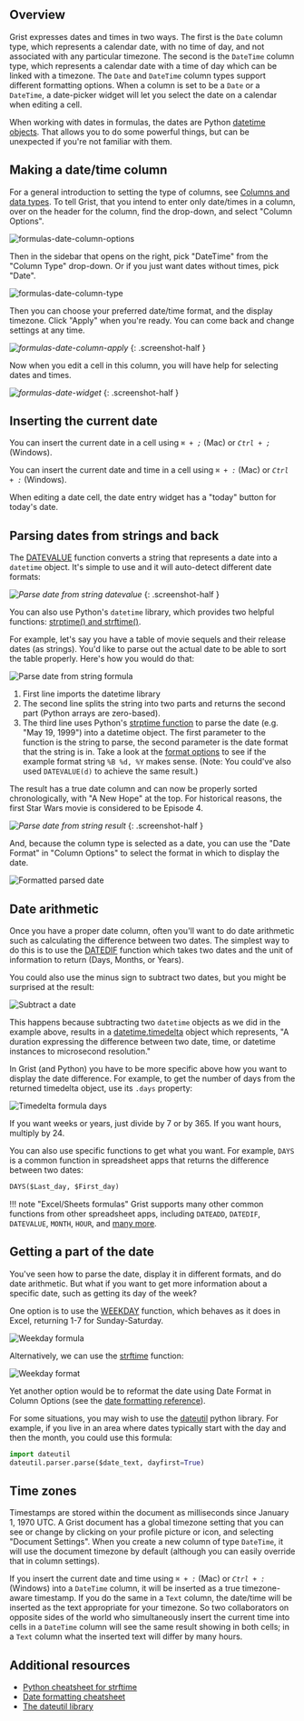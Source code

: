 Overview
--------

Grist expresses dates and times in two ways.  The first is the
`Date` column type, which represents a calendar date, with no time of day, and
not associated with any particular timezone.  The second is the `DateTime`
column type, which represents a calendar date with a time of day which
can be linked with a timezone.
The `Date` and `DateTime` column types support different formatting
options. When a column
is set to be a `Date` or a `DateTime`, a date-picker widget will let
you select the date on a calendar when editing a cell.

When working with dates in formulas, the dates are Python [datetime
objects](https://docs.python.org/2/library/datetime.html). That allows
you to do some powerful things, but can be unexpected if you're not
familiar with them.

Making a date/time column
-----------------------

For a general introduction to setting the type of columns,
see [Columns and data types](col-types.md).
To tell Grist, that you intend to enter only date/times in a column,
over on the header for the column, find the drop-down, and select "Column Options".

![formulas-date-column-options](images/formulas/formulas-date-column-options.png)

Then in the sidebar that opens on the right, pick "DateTime" from the
"Column Type" drop-down.  Or if you just want dates without times, pick
"Date".

![formulas-date-column-type](images/formulas/formulas-date-column-type.png)

Then you can choose your preferred date/time format, and the display timezone.
Click "Apply" when you're ready.  You can come back and change settings at
any time.

*![formulas-date-column-apply](images/formulas/formulas-date-column-apply.png)*
{: .screenshot-half }

Now when you edit a cell in this column, you will have help for selecting dates
and times.

*![formulas-date-widget](images/formulas/formulas-date-widget.png)*
{: .screenshot-half }

Inserting the current date
-----------------------------

You can insert the current date in a cell using
<code class="keys">*⌘* + *;*</code> (Mac) or <code class="keys">*Ctrl* + *;*</code> (Windows).

You can insert the current date and time in a cell using 
<code class="keys">*⌘* + *:*</code> (Mac) or <code class="keys">*Ctrl* + *:*</code> (Windows).

When editing a date cell, the date entry widget has a "today" button for today's date.

Parsing dates from strings and back
-----------------------------------
The [DATEVALUE](functions/#datevalue) function converts a string that represents a date into a `datetime`
object. It's simple to use and it will auto-detect different date formats:

*![Parse date from string datevalue](images/dates-parse-datevalue.png)*
{: .screenshot-half }

You can also use Python's `datetime` library, which provides two helpful functions:
[strptime() and strftime()](https://docs.python.org/2/library/datetime.html#strftime-strptime-behavior).

For example, let's say you have a table of movie sequels and their release dates (as
strings). You'd like to parse out the actual date to be able to sort the table properly. Here's how
you would do that:

![Parse date from string formula](images/dates-parse-string-formula.png)

1. First line imports the datetime library
2. The second line splits the string into two parts and returns the second part (Python arrays are
   zero-based).
3. The third line uses Python's [strptime
   function](https://docs.python.org/2/library/datetime.html#datetime.datetime.strptime) to parse
   the date (e.g. "May 19, 1999") into a datetime object. The first parameter to the function is
   the string to parse, the second parameter is the date format that the string is in. Take a look
   at the [format
   options](https://docs.python.org/2/library/datetime.html#strftime-strptime-behavior) to see if
   the example format string `%B %d, %Y` makes sense. (Note: You could've also used `DATEVALUE(d)` to
   achieve the same result.)


The result has a true date column and can now be properly sorted chronologically, with
"A New Hope" at the top.  For historical reasons, the first Star Wars movie is considered
to be Episode 4.

*![Parse date from string result](images/dates-parse-string-sorted.png)*
{: .screenshot-half }

And, because the column type is selected as a date, you can use the "Date Format" in "Column Options"
to select the format in which to display the date.

![Formatted parsed date](images/dates-parse-string-formatted.png)

Date arithmetic
---------------
Once you have a proper date column, often you'll want to do date arithmetic such as calculating the
difference between two dates. The simplest way to do this is to use the [DATEDIF](formulas/#datedif)
function which takes two dates and the unit of information to return (Days, Months, or Years).

You could also use the minus sign to subtract two dates, but you might be surprised at the result:

![Subtract a date](images/dates-subtract-formula.png)

This happens because subtracting two `datetime` objects as we did in the example above, results in a
[datetime.timedelta](https://docs.python.org/2/library/datetime.html#datetime.timedelta) object
which represents, "A duration expressing the difference between two date, time, or datetime
instances to microsecond resolution."

In Grist (and Python) you have to be more specific above how you want to display the date
difference. For example, to get the number of days from the returned timedelta object, use its
`.days` property:

![Timedelta formula days](images/dates-timedelta-formula.png)

If you want weeks or years, just divide by 7 or by 365. If you want hours, multiply by 24.

You can also use specific functions to get what you want. For example, `DAYS` is a common function
in spreadsheet apps that returns the difference between two dates:

```py
DAYS($Last_day, $First_day)
```

!!! note "Excel/Sheets formulas"
    Grist supports many other common functions from other spreadsheet apps, including
    `DATEADD`, `DATEDIF`, `DATEVALUE`, `MONTH`, `HOUR`, and [many more](functions/#date).

Getting a part of the date
--------------------------
You've seen how to parse the date, display it in different formats, and do date arithmetic. But what
if you want to get more information about a specific date, such as getting its day of the week?

One option is to use the [WEEKDAY](functions/#weekday) function, which behaves as it does in
Excel, returning  1-7 for Sunday-Saturday.

![Weekday formula](images/dates-weekday-formula.png)

Alternatively, we can use the [strftime](https://docs.python.org/2/library/datetime.html#strftime-strptime-behavior) function:

![Weekday format](images/dates-weekday-strftime.png)

Yet another option would be to reformat the date using Date Format in Column Options
(see the [date formatting reference](https://momentjs.com/docs/#/displaying/format/)).
    
For some situations, you may wish to use the [dateutil](https://github.com/dateutil/dateutil)
python library.  For example, if you live in an area where dates typically start with the day
and then the month, you could use this formula:

```py
import dateutil
dateutil.parser.parse($date_text, dayfirst=True)
```


Time zones
-----------

Timestamps are stored within the document as milliseconds since January 1, 1970 UTC.
A Grist document has a global timezone setting that you can see or change by
clicking on your profile picture or icon, and selecting "Document Settings".
When you create a new column of type `DateTime`, it will use the document timezone
by default (although you can easily override that in column settings).

If you insert the current date and time using 
<code class="keys">*⌘* + *:*</code> (Mac) or <code class="keys">*Ctrl* + *:*</code> (Windows)
into a `DateTime` column, it will be inserted as a true timezone-aware timestamp.
If you do the same in a `Text` column, the date/time will be inserted as the text
appropriate for your timezone.  So two collaborators on opposite sides of the world
who simultaneously insert the current time into cells in a `DateTime` column will see the same
result showing in both cells; in a `Text` column what the inserted text will differ by many
hours.




Additional resources
--------------------
* [Python cheatsheet for strftime](http://strftime.org)
* [Date formatting cheatsheet](https://momentjs.com/docs/#/displaying/format/)
* [The dateutil library](https://github.com/dateutil/dateutil)
